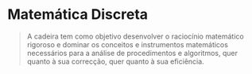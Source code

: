 # Matemática Discreta

> A cadeira tem como objetivo desenvolver o raciocínio matemático rigoroso e dominar os conceitos e instrumentos matemáticos necessários para a análise de procedimentos e algoritmos, quer quanto à sua correcção, quer quanto à sua eficiência.
